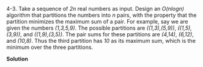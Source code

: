 4-3. Take a sequence of *2n* real numbers as input. Design an *O(nlogn)* algorithm that partitions the numbers into *n* pairs, with the property that the partition minimizes the maximum sum of a pair. For example, say we are given the numbers *(1,3,5,9)*. The possible partitions are *((1,3),(5,9))*, *((1,5),(3,9))*, and *((1,9),(3,5))*. The pair sums for these partitions are *(4,14)*, *(6,12)*, and *(10,8)*. Thus the third partition has *10* as its maximum sum, which is the minimum over the three partitions.

**Solution**